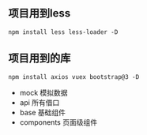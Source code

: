 ## 项目用到less
```
npm install less less-loader -D
```
## 项目用到的库
```
npm install axios vuex bootstrap@3 -D
```

- mock 模拟数据
- api  所有借口
- base 基础组件
- components 页面级组件
